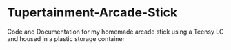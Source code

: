 # Tupertainment-Arcade-Stick
Code and Documentation for my homemade arcade stick using a Teensy LC and housed in a plastic storage container
